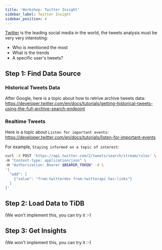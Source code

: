 ```yaml
---
title: 'Workshop: Twitter Insight'
sidebar_label: Twitter Insight
sidebar_position: 4
---
```


[Twitter](http://twitter.com/) is the leading social media in the world, the tweets analysis must be very very interesting:
* Who is mentioned the most
* What is the trends
* A specific user's tweets?

## Step 1: Find Data Source

### Historical Tweets Data

After Google, here is a topic about how to retrive archive tweets data:  https://developer.twitter.com/en/docs/tutorials/getting-historical-tweets-using-the-full-archive-search-endpoint


### Realtime Tweets

Here is a topic about `Listen for important events`: https://developer.twitter.com/en/docs/tutorials/listen-for-important-events

For example, `Staying informed on a topic of interest`:

```bash
curl -X POST 'https://api.twitter.com/2/tweets/search/stream/rules' \
-H "Content-type: application/json" \
-H "Authorization: Bearer $BEARER_TOKEN" -d \
'{
  "add": [
    {"value": "from:twitterdev from:twitterapi has:links"}
  ]
}'
```

## Step 2: Load Data to TiDB

(We won't implement this, you can try it :-)

## Step 3: Get Insights

(We won't implement this, you can try it :-)
